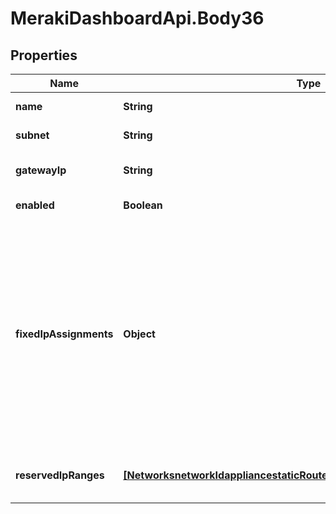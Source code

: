 # MerakiDashboardApi.Body36

## Properties
Name | Type | Description | Notes
------------ | ------------- | ------------- | -------------
**name** | **String** | The name of the static route | [optional] 
**subnet** | **String** | The subnet of the static route | [optional] 
**gatewayIp** | **String** | The gateway IP (next hop) of the static route | [optional] 
**enabled** | **Boolean** | The enabled state of the static route | [optional] 
**fixedIpAssignments** | **Object** | The DHCP fixed IP assignments on the static route. This should be an object that contains mappings from MAC addresses to objects that themselves each contain \&quot;ip\&quot; and \&quot;name\&quot; string fields. See the sample request/response for more details. | [optional] 
**reservedIpRanges** | [**[NetworksnetworkIdappliancestaticRoutesstaticRouteIdReservedIpRanges]**](NetworksnetworkIdappliancestaticRoutesstaticRouteIdReservedIpRanges.md) | The DHCP reserved IP ranges on the static route | [optional] 

